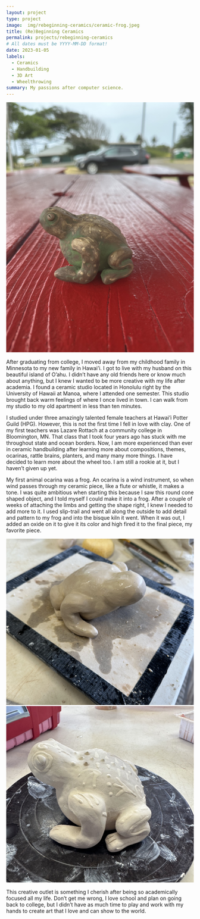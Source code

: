 ```yaml
---
layout: project
type: project
image:  img/rebeginning-ceramics/ceramic-frog.jpeg
title: (Re)Beginning Ceramics
permalink: projects/rebeginning-ceramics
# All dates must be YYYY-MM-DD format!
date: 2023-01-05
labels:
  - Ceramics
  - Handbuilding
  - 3D Art
  - Wheelthrowing
summary: My passions after computer science.
---
```


<div class="text-center p-4">
  <img width="600px" src="../img/rebeginning-ceramics/ceramic-frog.jpeg" class="img-thumbnail" >
</div>

After graduating from college, I moved away from my childhood family in Minnesota to my new family in Hawai’i. I got to live with my husband on this beautiful island of O’ahu. I didn’t have any old friends here or know much about anything, but I knew I wanted to be more creative with my life after academia. I found a ceramic studio located in Honolulu right by the University of Hawaii at Manoa, where I attended one semester. This studio brought back warm feelings of where I once lived in town. I can walk from my studio to my old apartment in less than ten minutes.

I studied under three amazingly talented female teachers at Hawai’i Potter Guild (HPG). However, this is not the first time I fell in love with clay. One of my first teachers was Lazare Rottach at a community college in Bloomington, MN. That class that I took four years ago has stuck with me throughout state and ocean borders. Now, I am more experienced than ever in ceramic handbuilding after learning more about compositions, themes, ocarinas, rattle brains, planters, and many many more things. I have decided to learn more about the wheel too. I am still a rookie at it, but I haven’t given up yet.

My first animal ocarina was a frog. An ocarina is a wind instrument, so when wind passes through my ceramic piece, like a flute or whistle, it makes a tone. I was quite ambitious when starting this because I saw this round cone shaped object, and I told myself I could make it into a frog. After a couple of weeks of attaching the limbs and getting the shape right, I knew I needed to add more to it. I used slip-trail and went all along the outside to add detail and pattern to my frog and into the bisque kiln it went. When it was out, I added an oxide on it to give it its color and high fired it to the final piece, my favorite piece.

<div class="text-center p-4">
  <img width="600px" src="../img/rebeginning-ceramics/soft-ceramic-frog.jpeg" class="img-thumbnail" >
</div>


<div class="text-center p-4">
  <img width="600px" src="../img/rebeginning-ceramics/sliptrail-ceramic-frog.jpeg" class="img-thumbnail" >
</div>

This creative outlet is something I cherish after being so academically focused all my life. Don’t get me wrong, I love school and plan on going back to college, but I didn’t have as much time to play and work with my hands to create art that I love and can show to the world.

<br>
<br>
<br>
